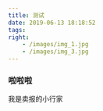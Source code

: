 ```yaml
---
title: 测试
date: 2019-06-13 18:18:52
tags:
right: 
    - /images/img_1.jpg
    - /images/img_3.jpg
---
```

### 啦啦啦
我是卖报的小行家